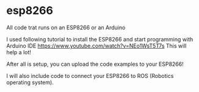 # esp8266
All code trat runs on an ESP8266 or an Arduino


I used following tutorial to install the ESP8266 and start programming with Arduino IDE
https://www.youtube.com/watch?v=NEo1WsT5T7s
This will help a lot!

After all is setup, you can upload the code examples to your ESP8266!

I will also include code to connect your ESP8266 to ROS (Robotics operating system).



